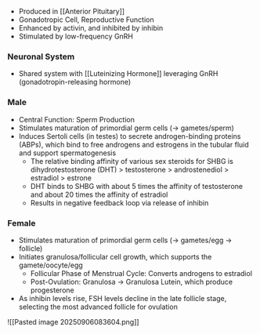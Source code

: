- Produced in [[Anterior Pituitary]]
- Gonadotropic Cell, Reproductive Function
- Enhanced by activin, and inhibited by inhibin
- Stimulated by low-frequency GnRH 
### Neuronal System
- Shared system with [[Luteinizing Hormone]] leveraging GnRH (gonadotropin-releasing hormone)
### Male
- Central Function: Sperm Production
- Stimulates maturation of primordial germ cells (-> gametes/sperm)
- Induces Sertoli cells (in testes) to secrete androgen-binding proteins (ABPs), which bind to free androgens and estrogens in the tubular fluid and support spermatogenesis
	- The relative binding affinity of various sex steroids for SHBG is dihydrotestosterone (DHT) > testosterone > androstenediol > estradiol > estrone
	- DHT binds to SHBG with about 5 times the affinity of testosterone and about 20 times the affinity of estradiol
	- Results in negative feedback loop via release of inhibin
### Female
- Stimulates maturation of primordial germ cells (-> gametes/egg -> follicle)
- Initiates granulosa/follicular cell growth, which supports the gamete/oocyte/egg
	- Follicular Phase of Menstrual Cycle: Converts androgens to estradiol
	- Post-Ovulation: Granulosa -> Granulosa Lutein, which produce progesterone
- As inhibin levels rise, FSH levels decline in the late follicle stage, selecting the most advanced follicle for ovulation

![[Pasted image 20250906083604.png]]